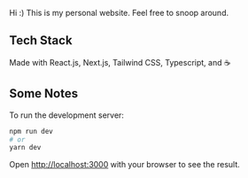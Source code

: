 Hi :) This is my personal website. Feel free to snoop around.

## Tech Stack

Made with React.js, Next.js, Tailwind CSS, Typescript, and :coffee:

## Some Notes

To run the development server:

```bash
npm run dev
# or
yarn dev
```

Open [http://localhost:3000](http://localhost:3000) with your browser to see the result.